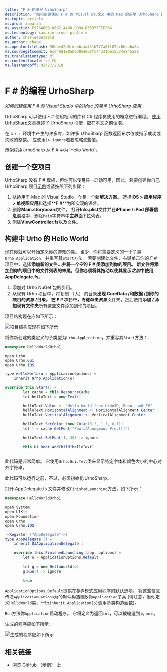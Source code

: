 ```yaml
---
title: "F # 的编程 UrhoSharp"
description: "如何创建使用 F # 的 Visual Studio 中的 Mac 的简单 UrhoSharp 应用"
ms.topic: article
ms.prod: xamarin
ms.assetid: F976AB09-0697-4408-999A-633977FEFF64
ms.technology: xamarin-cross-platform
author: charlespetzold
ms.author: chape
ms.openlocfilehash: 98bbe42b0fddbbc4a431b777a6ff87cc6bea6a84
ms.sourcegitcommit: 6cd40d190abe38edd50fc74331be15324a845a28
ms.translationtype: MT
ms.contentlocale: zh-CN
ms.lasthandoff: 02/27/2018
---
```

# <a name="programming-urhosharp-with-f"></a>F # 的编程 UrhoSharp

_如何创建使用 F # 的 Visual Studio 中的 Mac 的简单 UrhoSharp 应用_

UrhoSharp 可以使用 F # 使用相同的库和 C# 程序员使用的概念进行编程。 [使用 UrhoSharp](~/graphics-games/urhosharp/using.md)文章概述了 UrhoSharp 引擎，应在本文之前读取。

在 c + + 环境中产生的许多库，如许多 UrhoSharp 函数返回布尔值或指示成功或失败的整数。 应使用`|> ignore`若要忽略这些值。

[示例程序](https://github.com/xamarin/recipes/tree/master/cross-platform/urho/urho-fsharp/HelloWorldUrhoFsharp)UrhoSharp 从 F # 中为"Hello World"。

## <a name="creating-an-empty-project"></a>创建一个空项目

UrhoSharp 没有 F # 模板，但你可以使用任一启动可用，因此，若要创建你自己 UrhoSharp 项目[示例](https://github.com/xamarin/recipes/tree/master/cross-platform/urho/urho-fsharp/HelloWorldUrhoFsharp)或请按照下列步骤：

1. 从适用于 Mac 的 Visual Studio，创建一个新**解决方案**。 选择**iOS > 应用程序 > 单视图应用**和选择**F #**为所实现的语言。 
1. 删除**Main.storyboard**文件。 打开**Info.plist**文件并在**iPhone / iPod 部署信息**窗格中，删除`Main`字符串中**主界面**下拉列表。
1. 删除**ViewController.fs**以及文件。

## <a name="building-hello-world-in-urho"></a>构建中 Urho 的 Hello World

现在你就可以开始定义你的游戏的类。 至少，你将需要定义的一个子类`Urho.Application`，并重写其`Start`方法。 若要创建此文件，右键单击你的 F # 项目中，选择**添加新的文件...**并将一个空的 F # 类添加到你的项目。 新文件将添加到你的项目中的文件列表的末尾，但你必须将其拖动以使其显示*之前*中使用**AppDelegate.fs**。

1. 添加对 Urho NuGet 包的引用。
1. 从现有 Urho 项目中，将复制 （大） 的目录**出现 CoreData /**和**数据 /**到你的项目的**资源 /**目录。 在 F # 项目中，右键单击**资源**文件夹，然后使用**添加 / 添加现有文件夹**所有这些文件添加到你的项目。

项目结构现在应如下所示：

![](fsharp-images/solutionpane.png "项目结构应现在如下所示")

将你新创建的类定义的子类型为`Urho.Application`，并重写其`Start`方法：

```csharp
namespace HelloWorldUrho1

open Urho
open Urho.Gui
open Urho.iOS

type HelloWorld(o : ApplicationOptions) =
    inherit Urho.Application(o) 

override this.Start() = 
        let cache = this.ResourceCache
        let helloText = new Text()

        helloText.Value <- "Hello World from Urho3D, Mono, and F#"
        helloText.HorizontalAlignment <- HorizontalAlignment.Center
        helloText.VerticalAlignment <- VerticalAlignment.Center

        helloText.SetColor (new Color(0.f, 1.f, 0.f))
        let f = cache.GetFont("Fonts/Anonymous Pro.ttf")

        helloText.SetFont(f, 30) |> ignore
                  
        this.UI.Root.AddChild(helloText)
            
```

此代码是非常简单。 它使用`Urho.Gui.Text`类来显示特定字体和颜色大小的中心对齐字符串。 

此代码可以运行之前，不过，必须初始化 UrhoSharp。 

打开 AppDelegate.fs 文件并修改`FinishedLaunching`方法，如下所示：

```csharp
namespace HelloWorldUrho1

open System
open UIKit
open Foundation
open Urho
open Urho.iOS

[<Register ("AppDelegate")>]
type AppDelegate () =
    inherit UIApplicationDelegate ()

    override this.FinishedLaunching (app, options) =
        let o = ApplicationOptions.Default
     
        let g = new HelloWorld(o)
        g.Run() |> ignore
       
        true
```

`ApplicationOptions.Default`提供在横向模式应用程序的默认选项。 将这些信息传递`ApplicationOptions`为的默认构造函数你`Application`子类 (请注意，当你定义`HelloWorld`类，一行`inherit Application(o)`调用基类构造函数)。 

`Run`方法你`Application`启动程序。 它将定义为返回`int`，可以被输送到`ignore`。 

生成的程序应如下所示：

![](fsharp-images/helloworldfsharp.png "生成的程序应如下所示")








## <a name="related-links"></a>相关链接

- [浏览 GitHub （示例） 上](https://github.com/xamarinhttps://developer.xamarin.com/recipes/tree/master/cross-platform/urho/urho-fsharp/HelloWorldUrhoFsharp)
